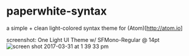 # paperwhite-syntax
a simple + clean light-colored syntax theme for (Atom)[http://atom.io]

screenshot: One Light UI Theme w/ SFMono-Regular @ 14pt
![screen shot 2017-03-31 at 1 39 33 pm](https://cloud.githubusercontent.com/assets/17889873/24568624/80f213a4-1617-11e7-89d1-a9982f6de33d.png)

